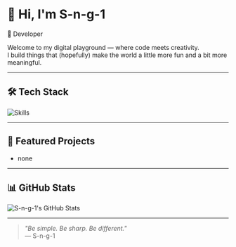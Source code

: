 # 👋 Hi, I'm S-n-g-1

🚀 Developer

Welcome to my digital playground — where code meets creativity.  
I build things that (hopefully) make the world a little more fun and a bit more meaningful.

---

## 🛠️ Tech Stack
![Skills](https://skillicons.dev/icons?i=py,html,css,js)

---

## 📂 Featured Projects

- none

---

## 📊 GitHub Stats

![S-n-g-1's GitHub Stats](https://github-readme-stats.vercel.app/api?username=S-n-g-1&show_icons=true&theme=tokyonight)

---

> _"Be simple. Be sharp. Be different."_  
> — S-n-g-1
